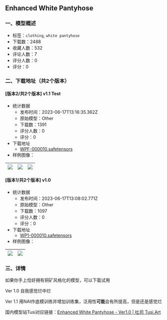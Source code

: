 ## Enhanced White Pantyhose
### 一、模型概述

- 标签：`clothing`, `white pantyhose`
- 下载数：2488
- 收藏人数：532
- 评论人数：7
- 评分人数：0
- 评分：0

### 二、下载地址（共2个版本）

#### [版本2/共2个版本] v1.1 Test

- 统计数据
  - 发布时间：2023-06-17T13:16:35.362Z
  - 原始模型：Other
  - 下载数：1391
  - 评分人数：0
  - 评分：0
- 下载地址
  - [WPF-000010.safetensors](https://civitai.com/api/download/models/97924)
- 样例图像：

| <img src="https://image.civitai.com/xG1nkqKTMzGDvpLrqFT7WA/d78a384c-757b-4038-bdde-8d678fec7f9c/width=450/1179038.jpeg" /> | <img src="https://image.civitai.com/xG1nkqKTMzGDvpLrqFT7WA/8f901c83-eef8-4ea8-9bd0-0cff73e9a160/width=450/1179039.jpeg" /> | <img src="https://image.civitai.com/xG1nkqKTMzGDvpLrqFT7WA/59f10603-f240-4c3d-92a7-b2afc613e9f7/width=450/1179037.jpeg" /> |
| ---- | ---- | ---- |

#### [版本1/共2个版本] v1.0

- 统计数据
  - 发布时间：2023-06-17T13:08:02.771Z
  - 原始模型：Other
  - 下载数：1097
  - 评分人数：0
  - 评分：0
- 下载地址
  - [WP1-000010.safetensors](https://civitai.com/api/download/models/90206)
- 样例图像：

| <img src="https://image.civitai.com/xG1nkqKTMzGDvpLrqFT7WA/e91128f3-ef48-4e2c-893a-a1fc272f337a/width=450/1046426.jpeg" /> | <img src="https://image.civitai.com/xG1nkqKTMzGDvpLrqFT7WA/da586df2-cbba-4823-9cd7-7c572ac47343/width=450/1046428.jpeg" /> |
| ---- | ---- |


### 三、详情
<p>如果你手上恰好拥有铜矿风格化的模型，可以下载试用</p><p>Ver 1.0 自我感觉烂中烂</p><p>Ver 1.1 用NAI作底模训练并增加训练集，泛用性<strong>可能</strong>会有所提高，但是还是感觉烂</p><p>国内模型站Tusi对应链接：<a target="_blank" rel="ugc" href="https://tusi.art/models/604785997198273436">Enhanced White Pantyhose - Ver1.0 | 吐司 </a><a target="_blank" rel="ugc" href="http://Tusi.Art">Tusi.Art</a></p>